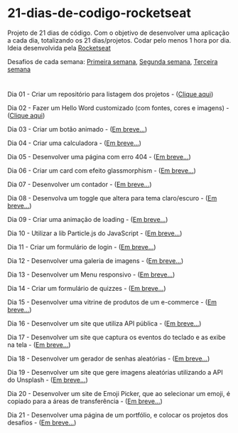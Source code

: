 # 21-dias-de-codigo-rocketseat
Projeto de 21 dias de código. Com o objetivo de desenvolver uma aplicação a cada dia, totalizando os 21 dias/projetos. Codar pelo menos 1 hora por dia.
Ideia desenvolvida pela [Rocketseat](https://www.rocketseat.com.br/)

Desafios de cada semana:
[Primeira semana](https://www.instagram.com/p/ChTBg1BpLGU/?igshid=YmMyMTA2M2Y=),
[Segunda semana](https://www.instagram.com/p/ChkahuNOLvF/?igshid=YmMyMTA2M2Y=),
[Terceira semana](https://www.instagram.com/p/Ch3EOQ0p2sZ/?igshid=YmMyMTA2M2Y=)
#

Dia 01 - Criar um repositório para listagem dos projetos - ([Clique aqui](https://github.com/deivisondelmiro/21-dias-de-codigo-rocketseat))

Dia 02 - Fazer um Hello Word customizado (com fontes, cores e imagens) - ([Clique aqui](https://deivisondelmiro.github.io/21-dias-de-codigo-rocketseat/dia-02/index.html))

Dia 03 - Criar um botão animado - ([Em breve...]())

Dia 04 - Criar uma calculadora - ([Em breve...]())

Dia 05 - Desenvolver uma página com erro 404 - ([Em breve...]())

Dia 06 - Criar um card com efeito glassmorphism - ([Em breve...]())

Dia 07 - Desenvolver um contador - ([Em breve...]())

Dia 08 - Desenvolva um toggle que altera para tema claro/escuro - ([Em breve...]())

Dia 09 - Criar uma animação de loading - ([Em breve...]())

Dia 10 - Utilizar a lib Particle.js do JavaScript - ([Em breve...]())

Dia 11 - Criar um formulário de login - ([Em breve...]())

Dia 12 - Desenvolver uma galeria de imagens - ([Em breve...]())

Dia 13 - Desenvolver um Menu responsivo - ([Em breve...]())

Dia 14 - Criar um formulário de quizzes - ([Em breve...]())

Dia 15 - Desenvolver uma vitrine de produtos de um e-commerce - ([Em breve...]())

Dia 16 - Desenvolver um site que utiliza API pública - ([Em breve...]())

Dia 17 - Desenvolver um site que captura os eventos do teclado e as exibe na tela - ([Em breve...]())

Dia 18 - Desenvolver um gerador de senhas aleatórias - ([Em breve...]())

Dia 19 - Desenvolver um site que gere imagens aleatórias utilizando a API do Unsplash - ([Em breve...]())

Dia 20 - Desenvolver um site de Emoji Picker, que ao selecionar um emoji, é copiado para a áreas de transferência - ([Em breve...]())

Dia 21 - Desenvolver uma página de um portfólio, e colocar os projetos dos desafios - ([Em breve...]())
